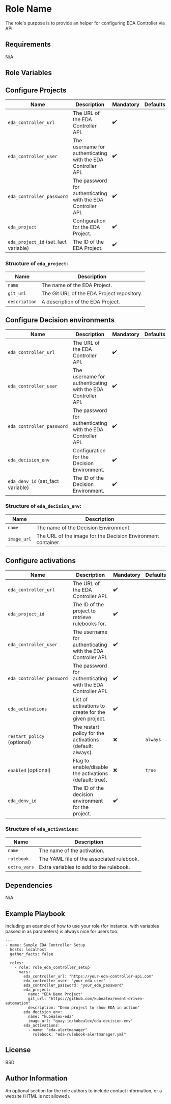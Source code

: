 Role Name
=========

The role's purpose is to provide an helper for configuring EDA Controller via API

Requirements
------------

N/A

Role Variables
--------------

## Configure Projects

| Name                        | Description                                                              | Mandatory | Defaults |
|-----------------------------|--------------------------------------------------------------------------|-----------|---------|
| `eda_controller_url`        | The URL of the EDA Controller API.                                       | ✔️        |         |
| `eda_controller_user`       | The username for authenticating with the EDA Controller API.             | ✔️        |         |
| `eda_controller_password`   | The password for authenticating with the EDA Controller API.             | ✔️        |         |
| `eda_project`               | Configuration for the EDA Project.                                       | ✔️        |         |
| `eda_project_id` (set_fact variable) | The ID of the EDA Project.                                           | ✔️        |         |

### Structure of `eda_project`:

| Name           | Description                                                             |
|----------------|-------------------------------------------------------------------------|
| `name`         | The name of the EDA Project.                                           |
| `git_url`      | The Git URL of the EDA Project repository.                              |
| `description`  | A description of the EDA Project.                                      |


## Configure Decision environments

| Name                 | Description                                                                  | Mandatory | Defaults |
|----------------------|------------------------------------------------------------------------------|-----------|---------|
| `eda_controller_url` | The URL of the EDA Controller API.                                           | ✔️        |         |
| `eda_controller_user`| The username for authenticating with the EDA Controller API.                 | ✔️        |         |
| `eda_controller_password` | The password for authenticating with the EDA Controller API.                 | ✔️        |         |
| `eda_decision_env`   | Configuration for the Decision Environment.                                  | ✔️        |         |
| `eda_denv_id` (set_fact variable) | The ID of the Decision Environment.                                    | ✔️        |         |

### Structure of `eda_decision_env`:

| Name           | Description                                                             |
|----------------|-------------------------------------------------------------------------|
| `name`         | The name of the Decision Environment.                                   |
| `image_url`    | The URL of the image for the Decision Environment container.            |


## Configure activations

| Name                                 | Description                                                              | Mandatory | Defaults |
|--------------------------------------|--------------------------------------------------------------------------|-----------|---------|
| `eda_controller_url`                 | The URL of the EDA Controller API.                                       | ✔️        |         |
| `eda_project_id`                     | The ID of the project to retrieve rulebooks for.                         | ✔️        |         |
| `eda_controller_user`                | The username for authenticating with the EDA Controller API.             | ✔️        |         |
| `eda_controller_password`            | The password for authenticating with the EDA Controller API.             | ✔️        |         |
| `eda_activations`                    | List of activations to create for the given project.                     | ✔️        |         |
| `restart_policy` (optional)          | The restart policy for the activations (default: always).                | ❌        | `always` |
| `enabled` (optional)                 | Flag to enable/disable the activations (default: true).                   | ❌        | `true`   |
| `eda_denv_id`                        | The ID of the decision environment for the project.                      | ✔️        |         |

### Structure of `eda_activations`:

| Name       | Description                                       |
|------------|---------------------------------------------------|
| `name`     | The name of the activation.                      |
| `rulebook` | The YAML file of the associated rulebook.        |
| `extra_vars` | Extra variables to add to the rulebook.        |

Dependencies
------------

N/A

Example Playbook
----------------

Including an example of how to use your role (for instance, with variables passed in as parameters) is always nice for users too:

    ---
    - name: Sample EDA Controller Setup
      hosts: localhost
      gather_facts: false

      roles:
        - role: role_eda_controller_setup
          vars:
            eda_controller_url: "https://your-eda-controller-api.com"
            eda_controller_user: "your_eda_user"
            eda_controller_password: "your_eda_password"
            eda_project:
              name: "EDA Demo Project"
              git_url: "https://github.com/kubealex/event-driven-automation"
              description: "Demo project to show EDA in action"
            eda_decision_env:
              name: "kubealex-eda"
              image_url: "quay.io/kubealex/eda-decision-env"
            eda_activations:
              - name: "eda-alertmanager"
                rulebook: "eda-rulebook-alertmanager.yml"


License
-------

BSD

Author Information
------------------

An optional section for the role authors to include contact information, or a website (HTML is not allowed).
